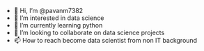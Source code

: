 - 👋 Hi, I’m @pavanm7382
- 👀 I’m interested in data science 
- 🌱 I’m currently learning python
- 💞️ I’m looking to collaborate on data science projects
- 📫 How to reach become data scientist from non IT background

<!---
pavanm7382/pavanm7382 is a ✨ special ✨ repository because its `README.md` (this file) appears on your GitHub profile.
You can click the Preview link to take a look at your changes.
--->
